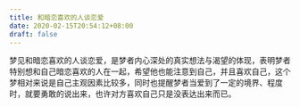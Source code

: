```yaml
---
title: 和暗恋喜欢的人谈恋爱
date: 2020-02-15T20:54:12+08:00
draft: false
---
```


梦见和暗恋喜欢的人谈恋爱，是梦者内心深处的真实想法与渴望的体现，表明梦者特别想和自己暗恋喜欢的人在一起，希望他也能注意到自己，并且喜欢自己，这个梦相对来说是自己主观因素比较多，同时也提醒梦者当爱到了一定的境界、程度时，就要勇敢的说出来，也许对方喜欢自己只是没表达出来而已。
